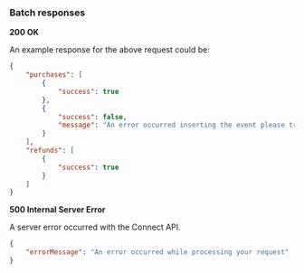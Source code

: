 ### Batch responses

**200 OK**

An example response for the above request could be:

```json
{
    "purchases": [
        {
            "success": true
        },
        {
            "success": false,
            "message": "An error occurred inserting the event please try again."
        }
    ],
    "refunds": [
        {
            "success": true
        }
    ]
}
```

**500 Internal Server Error**

A server error occurred with the Connect API.

```json
{
    "errorMessage": "An error occurred while processing your request"
}
```
